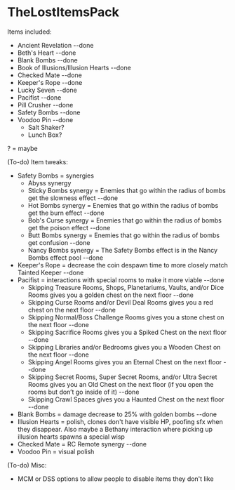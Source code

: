 # TheLostItemsPack

Items included:
- Ancient Revelation --done
- Beth's Heart --done
- Blank Bombs --done
- Book of Illusions/Illusion Hearts --done
- Checked Mate --done
- Keeper's Rope --done
- Lucky Seven --done
- Pacifist --done
- Pill Crusher --done
- Safety Bombs --done
- Voodoo Pin --done
  - Salt Shaker?
  - Lunch Box?

? = maybe

(To-do) Item tweaks:
- Safety Bombs = synergies
  - Abyss synergy
  - Sticky Bombs synergy = Enemies that go within the radius of bombs get the slowness effect --done
  - Hot Bombs synergy = Enemies that go within the radius of bombs get the burn effect --done
  - Bob's Curse synergy = Enemies that go within the radius of bombs get the poison effect --done
  - Butt Bombs synergy = Enemies that go within the radius of bombs get confusion --done
  - Nancy Bombs synergy = The Safety Bombs effect is in the Nancy Bombs effect pool --done
- Keeper's Rope = decrease the coin despawn time to more closely match Tainted Keeper --done
- Pacifist = interactions with special rooms to make it more viable --done
	- Skipping Treasure Rooms, Shops, Planetariums, Vaults, and/or Dice Rooms gives you a golden chest on the next floor --done
	- Skipping Curse Rooms and/or Devil Deal Rooms gives you a red chest on the next floor --done
	- Skipping Normal/Boss Challenge Rooms gives you a stone chest on the next floor --done
	- Skipping Sacrifice Rooms gives you a Spiked Chest on the next floor --done
	- Skipping Libraries and/or Bedrooms gives you a Wooden Chest on the next floor --done
	- Skipping Angel Rooms gives you an Eternal Chest on the next floor --done
	- Skipping Secret Rooms, Super Secret Rooms, and/or Ultra Secret Rooms gives you an Old Chest on the next floor (if you open the rooms but don’t go inside of it) --done
	- Skipping Crawl Spaces gives you a Haunted Chest on the next floor --done
- Blank Bombs = damage decrease to 25% with golden bombs --done
- Illusion Hearts = polish, clones don't have visible HP, poofing sfx when they disappear. Also maybe a Bethany interaction where picking up illusion hearts spawns a special wisp
- Checked Mate = RC Remote synergy --done
- Voodoo Pin = visual polish

(To-do) Misc:
- MCM or DSS options to allow people to disable items they don't like
